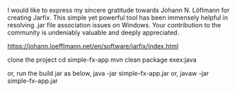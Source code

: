 I would like to express my sincere gratitude towards Johann N. Löflmann for creating Jarfix.
This simple yet powerful tool has been immensely helpful in resolving .jar file association issues on Windows.
Your contribution to the community is undeniably valuable and deeply appreciated.


https://johann.loefflmann.net/en/software/jarfix/index.html


clone the project
cd simple-fx-app
mvn clean package exex:java

or, run the build jar as below,
    java -jar simple-fx-app.jar
    or, javaw -jar simple-fx-app.jar
